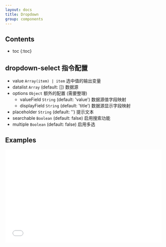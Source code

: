 ```yaml
---
layout: docs
title: Dropdown
group: components
---
```


## Contents

* toc
{:toc}

## dropdown-select 指令配置

* value `Array(item) | item` 选中值的输出变量
* datalist `Array` (default: []) 数据源
* options `Object` 额外的配置 (需要整理)
	* valueField `String` (default: 'value') 数据源值字段映射
	* displayField `String` (default: 'title') 数据源显示字段映射
* placeholder `String` (default: '') 提示文本
* searchable `Boolean` (default: false) 启用搜索功能
* multiple `Boolean` (default: false) 启用多选

## Examples

<iframe width="100%" height="300" src="//jsfiddle.net/arzyu/9hsa6ds1/embedded/js,html,result/" allowfullscreen="allowfullscreen" frameborder="0"></iframe>

